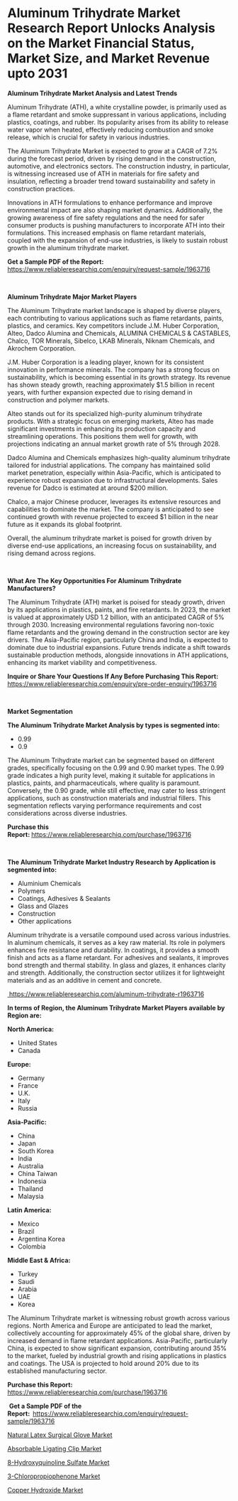 <p><h1>Aluminum Trihydrate Market Research Report Unlocks Analysis on the Market Financial Status, Market Size, and Market Revenue upto 2031</h1></p><p><strong>Aluminum Trihydrate Market Analysis and Latest Trends</strong></p>
<p><p>Aluminum Trihydrate (ATH), a white crystalline powder, is primarily used as a flame retardant and smoke suppressant in various applications, including plastics, coatings, and rubber. Its popularity arises from its ability to release water vapor when heated, effectively reducing combustion and smoke release, which is crucial for safety in various industries. </p><p>The Aluminum Trihydrate Market is expected to grow at a CAGR of 7.2% during the forecast period, driven by rising demand in the construction, automotive, and electronics sectors. The construction industry, in particular, is witnessing increased use of ATH in materials for fire safety and insulation, reflecting a broader trend toward sustainability and safety in construction practices. </p><p>Innovations in ATH formulations to enhance performance and improve environmental impact are also shaping market dynamics. Additionally, the growing awareness of fire safety regulations and the need for safer consumer products is pushing manufacturers to incorporate ATH into their formulations. This increased emphasis on flame retardant materials, coupled with the expansion of end-use industries, is likely to sustain robust growth in the aluminum trihydrate market.</p></p>
<p><strong>Get a Sample PDF of the Report:&nbsp;</strong> <a href="https://www.reliableresearchiq.com/enquiry/request-sample/1963716?utm_campaign=1117&utm_medium=2&utm_source=Github&utm_content=ia&utm_term=09112024&utm_id=aluminum-trihydrate">https://www.reliableresearchiq.com/enquiry/request-sample/1963716</a></p>
<p>&nbsp;</p>
<p><strong>Aluminum Trihydrate Major Market Players</strong></p>
<p><p>The Aluminum Trihydrate market landscape is shaped by diverse players, each contributing to various applications such as flame retardants, paints, plastics, and ceramics. Key competitors include J.M. Huber Corporation, Alteo, Dadco Alumina and Chemicals, ALUMINA CHEMICALS & CASTABLES, Chalco, TOR Minerals, Sibelco, LKAB Minerals, Niknam Chemicals, and Akrochem Corporation.</p><p>J.M. Huber Corporation is a leading player, known for its consistent innovation in performance minerals. The company has a strong focus on sustainability, which is becoming essential in its growth strategy. Its revenue has shown steady growth, reaching approximately $1.5 billion in recent years, with further expansion expected due to rising demand in construction and polymer markets.</p><p>Alteo stands out for its specialized high-purity aluminum trihydrate products. With a strategic focus on emerging markets, Alteo has made significant investments in enhancing its production capacity and streamlining operations. This positions them well for growth, with projections indicating an annual market growth rate of 5% through 2028.</p><p>Dadco Alumina and Chemicals emphasizes high-quality aluminum trihydrate tailored for industrial applications. The company has maintained solid market penetration, especially within Asia-Pacific, which is anticipated to experience robust expansion due to infrastructural developments. Sales revenue for Dadco is estimated at around $200 million.</p><p>Chalco, a major Chinese producer, leverages its extensive resources and capabilities to dominate the market. The company is anticipated to see continued growth with revenue projected to exceed $1 billion in the near future as it expands its global footprint.</p><p>Overall, the aluminum trihydrate market is poised for growth driven by diverse end-use applications, an increasing focus on sustainability, and rising demand across regions.</p></p>
<p>&nbsp;</p>
<p><strong>What Are The Key Opportunities For Aluminum Trihydrate Manufacturers?</strong></p>
<p><p>The Aluminum Trihydrate (ATH) market is poised for steady growth, driven by its applications in plastics, paints, and fire retardants. In 2023, the market is valued at approximately USD 1.2 billion, with an anticipated CAGR of 5% through 2030. Increasing environmental regulations favoring non-toxic flame retardants and the growing demand in the construction sector are key drivers. The Asia-Pacific region, particularly China and India, is expected to dominate due to industrial expansions. Future trends indicate a shift towards sustainable production methods, alongside innovations in ATH applications, enhancing its market viability and competitiveness.</p></p>
<p><strong>Inquire or Share Your Questions If Any Before Purchasing This Report:</strong> <a href="https://www.reliableresearchiq.com/enquiry/pre-order-enquiry/1963716?utm_campaign=1117&utm_medium=2&utm_source=Github&utm_content=ia&utm_term=09112024&utm_id=aluminum-trihydrate">https://www.reliableresearchiq.com/enquiry/pre-order-enquiry/1963716</a></p>
<p>&nbsp;</p>
<p><strong>Market Segmentation</strong></p>
<p><strong>The Aluminum Trihydrate Market Analysis by types is segmented into:</strong></p>
<p><ul><li>0.99</li><li>0.9</li></ul></p>
<p><p>The Aluminum Trihydrate market can be segmented based on different grades, specifically focusing on the 0.99 and 0.90 market types. The 0.99 grade indicates a high purity level, making it suitable for applications in plastics, paints, and pharmaceuticals, where quality is paramount. Conversely, the 0.90 grade, while still effective, may cater to less stringent applications, such as construction materials and industrial fillers. This segmentation reflects varying performance requirements and cost considerations across diverse industries.</p></p>
<p><strong>Purchase this Report:&nbsp;</strong><a href="https://www.reliableresearchiq.com/purchase/1963716?utm_campaign=1117&utm_medium=2&utm_source=Github&utm_content=ia&utm_term=09112024&utm_id=aluminum-trihydrate">https://www.reliableresearchiq.com/purchase/1963716</a></p>
<p>&nbsp;</p>
<p><strong>The Aluminum Trihydrate Market Industry Research by Application is segmented into:</strong></p>
<p><ul><li>Aluminium Chemicals</li><li>Polymers</li><li>Coatings, Adhesives & Sealants</li><li>Glass and Glazes</li><li>Construction</li><li>Other applications</li></ul></p>
<p><p>Aluminum trihydrate is a versatile compound used across various industries. In aluminum chemicals, it serves as a key raw material. Its role in polymers enhances fire resistance and durability. In coatings, it provides a smooth finish and acts as a flame retardant. For adhesives and sealants, it improves bond strength and thermal stability. In glass and glazes, it enhances clarity and strength. Additionally, the construction sector utilizes it for lightweight materials and as an additive in cement and concrete.</p></p>
<p><a href="https://www.reliableresearchiq.com/aluminum-trihydrate-r1963716?utm_campaign=1117&utm_medium=2&utm_source=Github&utm_content=ia&utm_term=09112024&utm_id=aluminum-trihydrate">&nbsp;https://www.reliableresearchiq.com/aluminum-trihydrate-r1963716</a></p>
<p><strong>In terms of Region, the Aluminum Trihydrate Market Players available by Region are:</strong></p>
<p>
    <p> <strong> North America: </strong>
        <ul>
            <li>United States</li>
            <li>Canada</li>
        </ul>
        </p> 
    <p> <strong> Europe: </strong>
        <ul>
            <li>Germany</li>
            <li>France</li>
            <li>U.K.</li>
            <li>Italy</li>
            <li>Russia</li>
        </ul>
        </p> 
    <p> <strong> Asia-Pacific: </strong>
        <ul>
            <li>China</li>
            <li>Japan</li>
            <li>South Korea</li>
            <li>India</li>
            <li>Australia</li>
            <li>China Taiwan</li>
            <li>Indonesia</li>
            <li>Thailand</li>
            <li>Malaysia</li>
        </ul>
        </p> 
    <p> <strong> Latin America: </strong>
        <ul>
            <li>Mexico</li>
            <li>Brazil</li>
            <li>Argentina Korea</li>
            <li>Colombia</li>
        </ul>
        </p> 
    <p> <strong> Middle East & Africa: </strong>
        <ul>
            <li>Turkey</li>
            <li>Saudi</li>
            <li>Arabia</li>
            <li>UAE</li>
            <li>Korea</li>
        </ul>
    </p>
    </p>
<p><p>The Aluminum Trihydrate market is witnessing robust growth across various regions. North America and Europe are anticipated to lead the market, collectively accounting for approximately 45% of the global share, driven by increased demand in flame retardant applications. Asia-Pacific, particularly China, is expected to show significant expansion, contributing around 35% to the market, fueled by industrial growth and rising applications in plastics and coatings. The USA is projected to hold around 20% due to its established manufacturing sector.</p></p>
<p><strong>Purchase this Report: </strong><a href="https://www.reliableresearchiq.com/purchase/1963716?utm_campaign=1117&utm_medium=2&utm_source=Github&utm_content=ia&utm_term=09112024&utm_id=aluminum-trihydrate">https://www.reliableresearchiq.com/purchase/1963716</a></p>
<p>&nbsp;<strong>Get a Sample PDF of the Report:&nbsp;&nbsp;</strong><a href="https://www.reliableresearchiq.com/enquiry/request-sample/1963716?utm_campaign=1117&utm_medium=2&utm_source=Github&utm_content=ia&utm_term=09112024&utm_id=aluminum-trihydrate">https://www.reliableresearchiq.com/enquiry/request-sample/1963716</a></p>
<p><strong></strong></p>
<p><p><a href="https://issuu.com/reportprime-2/docs/natural-latex-surgical-glove-market_f833dfd20f79d3?utm_campaign=1117&utm_medium=2&utm_source=Github&utm_content=ia&utm_term=09112024&utm_id=aluminum-trihydrate">Natural Latex Surgical Glove Market</a></p><p><a href="https://issuu.com/reportprime-2/docs/absorbable-ligating-clip-market-siz_1defa2cf609287?utm_campaign=1117&utm_medium=2&utm_source=Github&utm_content=ia&utm_term=09112024&utm_id=aluminum-trihydrate">Absorbable Ligating Clip Market</a></p><p><a href="https://www.linkedin.com/pulse/8-hydroxyquinoline-sulfate-market-analysis-product-segmentation-kpype?utm_campaign=1117&utm_medium=2&utm_source=Github&utm_content=ia&utm_term=09112024&utm_id=aluminum-trihydrate">8-Hydroxyquinoline Sulfate Market</a></p><p><a href="https://www.linkedin.com/pulse/3-chloropropiophenone-market-report-product-type-end-use-application-efnxe?utm_campaign=1117&utm_medium=2&utm_source=Github&utm_content=ia&utm_term=09112024&utm_id=aluminum-trihydrate">3-Chloropropiophenone Market</a></p><p><a href="https://github.com/kiara3n0pau/Market-Research-Report-List-1/blob/main/copper-hydroxide-market.md?utm_campaign=1117&utm_medium=2&utm_source=Github&utm_content=ia&utm_term=09112024&utm_id=aluminum-trihydrate">Copper Hydroxide Market</a></p></p>